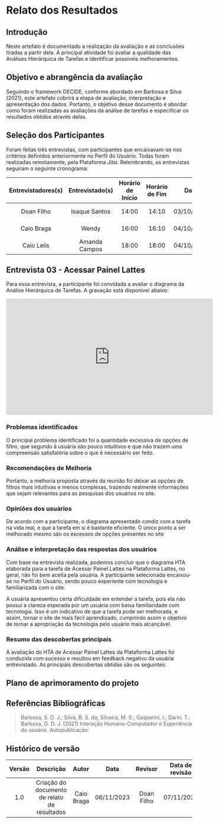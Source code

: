 # Relato dos Resultados

## Introdução

Neste artefato é documentado a realização da avaliação e as conclusões tiradas a partir dela. A principal atividade foi avaliar a qualidade das Análises Hierárquica de Tarefas e identificar possíveis melhoramentos.

## Objetivo e abrangência da avaliação

Seguindo o framework DECIDE, conforme abordado em Barbosa e Silva (2021), este artefato cobrirá a etapa de avaliação, interpretação e apresentação dos dados. Portanto, o objetivo desse documento é abordar como foram realizadas as avaliações da análise de tarefas e especificar os resultados obtidos através delas.

## Seleção dos Participantes

Foram feitas três entrevistas, com participantes que encaixavam-se nos critérios definidos anteriormente no <a>Perfil do Usuário</a>. Todas foram realizadas remotamente, pela Plataforma Jitsi. Relembrando, as entrevistas seguiram o seguinte cronograma:

| Entrevistadores(s) | Entrevistado(s) | Horário de Início | Horário de Fim |    Data    |    Local     |
| :----------------: | :-------------: | :---------------: | :------------: | :--------: | :----------: |
|  Doan Filho | Isaque Santos     |       14:00       |     14:10       | 03/10/2023 | Microsoft Teams|
|  Caio Braga  | Wendy    |       16:00     |     16:10      | 04/10/2023 | Microsoft Teams|
|  Caio Lelis  |   Amanda Campos   |       18:00       |    18:00      | 04/10/2023 | Microsoft Teams|


## Entrevista 03 - Acessar Painel Lattes

Para essa entrevista, a participante foi convidada a avaliar o diagrama da Análise Hierárquica de Tarefas. A gravação está disponível abaixo:
<br>

<iframe width="560" height="315" src="https://www.youtube.com/embed/oACw1GhLwqE?si=5Zy45UL0tlusj9HP" title="YouTube video player" frameborder="0" allow="accelerometer; autoplay; clipboard-write; encrypted-media; gyroscope; picture-in-picture; web-share" allowfullscreen></iframe>

### Problemas identificados
O principal problema identificado foi a quantidade excessiva de opções de filtro, que segundo à usuária são pouco intuitivos e que não trazem uma compreensão satisfatória sobre o que é necessário ser feito.

### Recomendações de Melhoria

Portanto, a melhoria proposta através da reunião foi deixar as opções de filtros mais intuitivas e menos complexas, trazendo realmente informações que sejam relevantes para as pesquisas dos usuários no site. 

### Opiniões dos usuários

De acordo com a participante, o diagrama apresentado condiz com a tarefa na vida real, e que a tarefa em si é bastante eficiente. O único ponto a ser melhorado mesmo são os excessos de opções presentes no site

### Análise e interpretação das respostas dos usuários

Com base na entrevista realizada, podemos concluir que o diagrama HTA elaborada para a tarefa de Acessar Painel Lattes na Plataforma Lattes, no geral, não foi bem aceita pela usuária. A participante selecionada encaixou-se no <a>Perfil do Usuário</a>, sendo pouco experiente com tecnologia e familiarizada com o site.

A usuária apresentou certa dificuldade em entender a tarefa, pois ela não possui a clareza esperada por um usuária com baixa familiaridade com tecnologia. Isso é um indicativo de que a tarefa pode ser melhorada, e assim, tornar o site de mais fácil aprendizado, cumprindo assim o objetivo de tornar a apropriação da tecnologia pelo usuário mais alcançável.

### Resumo das descobertas principais

A avaliação do HTA de Acessar Painel Lattes da Plataforma Lattes foi conduzida com sucesso e resultou em feedback negativo da usuária entrevistado. As principais descobertas obtidas são os seguintes:



## Plano de aprimoramento do projeto



## Referências Bibliográficas

> Barbosa, S. D. J.; Silva, B. S. da; Silveira, M. S.; Gasparini, I.; Darin, T.; Barbosa, G. D. J. (2021) Interação Humano-Computador e Experiência do usuário. Autopublicação.

## Histórico de versão

| Versão |          Descrição              |     Autor      |      Data      |   Revisor     |    Data de revisão    |  
|:------:|:-------------------------------:|:--------------:|:--------------:|:-------------:|:---------------------:|
| 1.0    | Criação do documento de relato de resultados   | Caio Braga | 06/11/2023 | Doan Filho | 07/11/2023 |